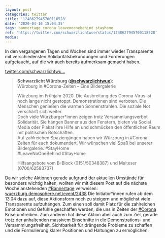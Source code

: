 ```yaml
---
layout: post
categories: twitter
title: '1248627945700118528'
date: '2020-04-10 15:04:35'
tags: bannertage corona leavenoonebehind stayhome
ref: 'https://twitter.com/schwarzlichtwue/status/1248627945700118528'
media:
---
```

In den vergangenen Tagen und Wochen sind immer wieder Transparente mit verschiedensten Solidaritätsbekundungen und Forderungen aufgetaucht, auf die wir auch bereits aufmerksam gemacht haben.

[twitter.com/schwarzlichtwu…](https://twitter.com/schwarzlichtwue/status/1247813472446021633?s=19) 
> <b>Schwarzlicht Würzburg ([@schwarzlichtwue](https://twitter.com/schwarzlichtwue)):</b>  
>Würzburg in #Corona-Zeiten – Eine Bildergalerie  
>  
>  
>  
>Würzburg im Frühjahr 2020. Die Ausbreitung des Corona-Virus ist noch lange nicht gestoppt. Demonstrationen sind verboten. Die Menschen genießen die warmen Sonnenstrahlen. Die soziale Not verschärft sich weiter.    
>Doch viele Würzburger\*innen zeigen trotz Versammlungsverbot Solidarität. Sie hängen Banner aus den Fenstern, bieten via Social Media oder Plakat ihre Hilfe an und schmücken den öffentlichen Raum mit politischen Botschaften.    
>Auf zahlreichen Spaziergängen haben wir Würzburg in #Corona-Zeiten für euch dokumentiert. Wir wünschen viel Spaß bei unserer Bildergalerie. #StayHome    
>#LeaveNoOneBehind #StayHome    
>   
>   
>   
>Hilfsangebote vom B-Block (0151/50348387) und Malteser (0700/62583737)    


Da wir solche Aktionen gerade aufgrund der aktuellen Umstände für besonders wichtig halten, wollten wir mit diesem Post auf die nächste Woche anstehenden [#Bannertage](/t/bannertage) verweisen: [wuerzburg.demosphere.net/event/2438](https://wuerzburg.demosphere.net/event/2438) 
Die Initiator\*innen rufen ab dem 13.04 dazu auf, diese Aktionsform noch zu steigern und möglichst viele Transparente aufzuhängen. Zum einen soll damit Platz für die zahlreichen Emotionen und Gefühle geschaffen werden, die uns in Zeiten der [#Corona](/t/corona) Krise umtreiben. 
Zum anderen hat diese Aktion aber auch zum Ziel, gerade trotz der anhaltenden massivem Einschnitte in die Demonstrations- und Versammlungsfreiheit, Sichtbarkeit für drängende Probleme zu schaffen und die Formulierung klarer Positionen und Haltungen zu ermöglichen. 